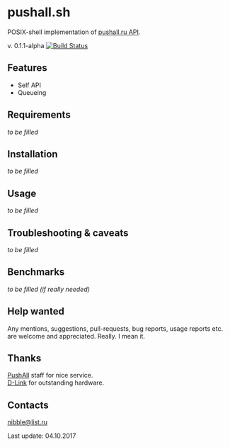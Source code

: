 # pushall.sh

POSIX-shell implementation of [pushall.ru API](https://pushall.ru/blog/api).

v. 0.1.1-alpha [![Build Status](https://travis-ci.org/nibb13/pushall.sh.svg?branch=release-0.1.1-alpha)](https://travis-ci.org/nibb13/pushall.sh)

## Features

* Self API
* Queueing

## Requirements

*to be filled*

## Installation

*to be filled*

## Usage

*to be filled*

## Troubleshooting & caveats

*to be filled*

## Benchmarks

*to be filled (if really needed)*

## Help wanted

Any mentions, suggestions, pull-requests, bug reports, usage reports etc. are welcome and appreciated. Really. I mean it.

## Thanks

[PushAll](https://pushall.ru) staff for nice service.  
[D-Link](http://dlink.com) for outstanding hardware.

## Contacts

<nibble@list.ru>  

Last update: 04.10.2017

